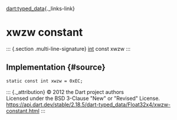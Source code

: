 [dart:typed\_data](../../dart-typed_data/dart-typed_data-library){._links-link}

xwzw constant
=============

::: {.section .multi-line-signature}
[int](../../dart-core/int-class) const xwzw
:::

Implementation {#source}
--------------

``` {.language-dart data-language="dart"}
static const int xwzw = 0xEC;
```

::: {._attribution}
© 2012 the Dart project authors\
Licensed under the BSD 3-Clause \"New\" or \"Revised\" License.\
<https://api.dart.dev/stable/2.18.5/dart-typed_data/Float32x4/xwzw-constant.html>
:::
